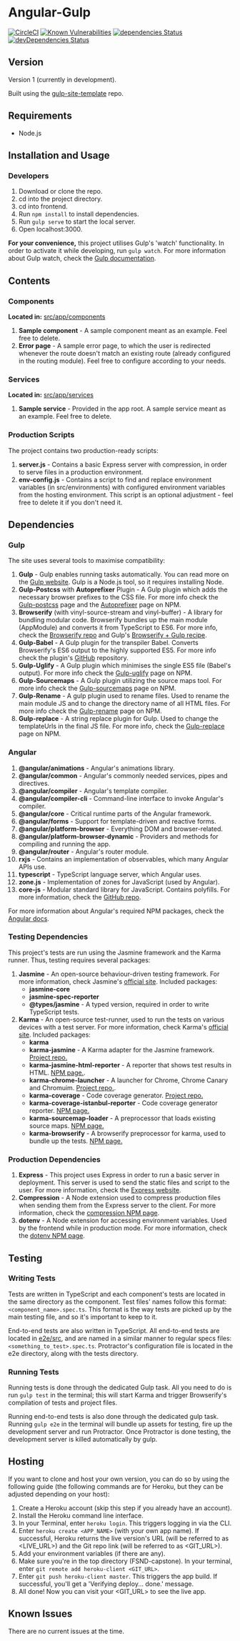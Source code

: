# Angular-Gulp

[![CircleCI](https://circleci.com/gh/shirblc/angular-gulp.svg?style=shield)](https://circleci.com/gh/shirblc/angular-gulp.svg)
[![Known Vulnerabilities](https://snyk.io/test/github/shirblc/angular-gulp/badge.svg)](https://snyk.io/test/github/shirblc/angular-gulp)
[![dependencies Status](https://david-dm.org/shirblc/angular-gulp/status.svg)](https://david-dm.org/shirblc/angular-gulp)
[![devDependencies Status](https://david-dm.org/shirblc/angular-gulp/dev-status.svg)](https://david-dm.org/shirblc/angular-gulp?type=dev)

## Version

Version 1 (currently in development).

Built using the [gulp-site-template](https://github.com/shirblc/gulp-site-template) repo.

## Requirements

- Node.js

## Installation and Usage

### Developers

1. Download or clone the repo.
2. cd into the project directory.
3. cd into frontend.
4. Run ```npm install``` to install dependencies.
5. Run ```gulp serve``` to start the local server.
6. Open localhost:3000.

**For your convenience,** this project utilises Gulp's 'watch' functionality. In order to activate it  while developing, run ```gulp watch```. For more information about Gulp watch, check the [Gulp documentation](https://gulpjs.com/docs/en/getting-started/watching-files/).

## Contents

### Components

**Located in:** [src/app/components](./src/app/components)

1. **Sample component** - A sample component meant as an example. Feel free to delete.
2. **Error page** - A sample error page, to which the user is redirected whenever the route doesn't match an existing route (already configured in the routing module). Feel free to configure according to your needs.

### Services

**Located in:** [src/app/services](./src/app/services)

1. **Sample service** - Provided in the app root. A sample service meant as an example. Feel free to delete.

### Production Scripts

The project contains two production-ready scripts:

1. **server.js** - Contains a basic Express server with compression, in order to serve files in a production environment.
2. **env-config.js** - Contains a script to find and replace environment variables (in src/environments) with configured environment variables from the hosting environment. This script is an optional adjustment - feel free to delete it if you don't need it.

## Dependencies

### Gulp

The site uses several tools to maximise compatibility:

1. **Gulp** - Gulp enables running tasks automatically. You can read more on the [Gulp website](https://gulpjs.com). Gulp is a Node.js tool, so it requires installing Node.
2. **Gulp-Postcss** with **Autoprefixer** Plugin - A Gulp plugin which adds the necessary browser prefixes to the CSS file. For more info check the [Gulp-postcss](https://www.npmjs.com/package/gulp-postcss) page and the [Autoprefixer](https://www.npmjs.com/package/autoprefixer) page on NPM.
3. **Browserify** (with vinyl-source-stream and vinyl-buffer) - A library for bundling modular code. Browserify bundles up the main module (AppModule) and converts it from TypeScript to ES6. For more info, check the [Browserify repo](https://github.com/browserify/browserify) and Gulp's [Browserify + Gulp recipe](https://github.com/gulpjs/gulp/blob/master/docs/recipes/browserify-uglify-sourcemap.md).
4. **Gulp-Babel** - A Gulp plugin for the transpiler Babel. Converts Browserify's ES6 output to the highly supported ES5. For more info check the plugin's [GitHub](https://github.com/babel/gulp-babel) repository.
5. **Gulp-Uglify** - A Gulp plugin which minimises the single ES5 file (Babel's output). For more info check the [Gulp-uglify](https://www.npmjs.com/package/gulp-uglify) page on NPM.
6. **Gulp-Sourcemaps** - A Gulp plugin utilizing the source maps tool. For more info check the [Gulp-sourcemaps](https://www.npmjs.com/package/gulp-sourcemaps) page on NPM.
7. **Gulp-Rename** - A gulp plugin used to rename files. Used to rename the main module JS and to change the directory name of all HTML files. For more info check the [Gulp-rename](https://www.npmjs.com/package/gulp-rename) page on NPM.
8. **Gulp-replace** - A string replace plugin for Gulp. Used to change the templateUrls in the final JS file. For more info, check the [Gulp-replace](https://www.npmjs.com/package/gulp-replace) page on NPM.

### Angular

1. **@angular/animations** - Angular's animations library.
2. **@angular/common** - Angular's commonly needed services, pipes and directives.
3. **@angular/compiler** - Angular's template compiler.
4. **@angular/compiler-cli** - Command-line interface to invoke Angular's compiler.
5. **@angular/core** - Critical runtime parts of the Angular framework.
6. **@angular/forms** - Support for template-driven and reactive forms.
7. **@angular/platform-browser** - Everything DOM and browser-related.
8. **@angular/platform-browser-dynamic** - Providers and methods for compiling and running the app.
9. **@angular/router** - Angular's router module.
10. **rxjs** - Contains an implementation of observables, which many Angular APIs use.
11. **typescript** - TypeScript language server, which Angular uses.
12. **zone.js** - Implementation of zones for JavaScript (used by Angular).
13. **core-js** - Modular standard library for JavaScript. Contains polyfills. For more information, check the [GitHub repo](https://github.com/zloirock/core-js).

For more information about Angular's required NPM packages, check the [Angular docs](https://angular.io/guide/npm-packages).

### Testing Dependencies

This project's tests are run using the Jasmine framework and the Karma runner. Thus, testing requires several packages:

1. **Jasmine** - An open-source behaviour-driven testing framework. For more information, check Jasmine's [official site](https://jasmine.github.io). Included packages:
    - **jasmine-core**
    - **jasmine-spec-reporter**
    - **@types/jasmine** - A typed version, required in order to write TypeScript tests.
2. **Karma** - An open-source test-runner, used to run the tests on various devices with a test server. For more information, check Karma's [official site](https://karma-runner.github.io/latest/index.html). Included packages:
    - **karma**
    - **karma-jasmine** - A Karma adapter for the Jasmine framework. [Project repo.](https://github.com/karma-runner/karma-jasmine)
    - **karma-jasmine-html-reporter** - A reporter that shows test results in HTML. [NPM page.](https://www.npmjs.com/package/karma-jasmine-html-reporter).
    - **karma-chrome-launcher** - A launcher for Chrome, Chrome Canary and Chromuim. [Project repo.](https://github.com/karma-runner/karma-chrome-launcher).
    - **karma-coverage** - Code coverage generator. [Project repo.](https://github.com/karma-runner/karma-coverage)
    - **karma-coverage-istanbul-reporter** - Code coverage generator reporter. [NPM page.](https://www.npmjs.com/package/karma-coverage-istanbul-reporter)
    - **karma-sourcemap-loader** - A preprocessor that loads existing source maps. [NPM page.](https://www.npmjs.com/package/karma-sourcemap-loader)
    - **karma-browserify** - A browserify preprocessor for karma, used to bundle up the tests. [NPM page.](https://www.npmjs.com/package/karma-browserify)

### Production Dependencies

1. **Express** - This project uses Express in order to run a basic server in deployment. This server is used to send the static files and script to the user. For more information, check the [Express website](https://expressjs.com).
2. **Compression** - A Node extension used to compress production files when sending them from the Express server to the client. For more information, check the [compression NPM page](https://www.npmjs.com/package/compression).
2. **dotenv** - A Node extension for accessing environment variables. Used by the frontend while in production mode. For more information, check the [dotenv NPM page](https://www.npmjs.com/package/dotenv).

## Testing

### Writing Tests

Tests are written in TypeScript and each component's tests are located in the same directory as the component. Test files' names follow this format: `<component_name>.spec.ts`. This format is the way tests are picked up by the main testing file, and so it's important to keep to it.

End-to-end tests are also written in TypeScript. All end-to-end tests are located in [e2e/src](./e2e/src), and are named in a similar manner to regular specs files: `<something_to_test>.spec.ts`. Protractor's configuration file is located in the e2e directory, along with the tests directory.

### Running Tests

Running tests is done through the dedicated Gulp task. All you need to do is run `gulp test` in the terminal; this will start Karma and trigger Browserify's compilation of tests and project files.

Running end-to-end tests is also done through the dedicated gulp task. Running `gulp e2e` in the terminal will bundle up assets for testing, fire up the development server and run Protractor. Once Protractor is done testing, the development server is killed automatically by gulp.

## Hosting

If you want to clone and host your own version, you can do so by using the following guide (the following commands are for Heroku, but they can be adjusted depending on your host):

1. Create a Heroku account (skip this step if you already have an account).
2. Install the Heroku command line interface.
3. In your Terminal, enter `heroku login`. This triggers logging in via the CLI.
4. Enter `heroku create <APP_NAME>` (with your own app name). If successful, Heroku returns the live version's URL (will be referred to as <LIVE_URL>) and the Git repo link (will be referred to as <GIT_URL>).
5. Add your environment variables (if there are any).
6. Make sure you're in the top directory (FSND-capstone). In your terminal, enter `git remote add heroku-client <GIT_URL>`.
7. Enter `git push heroku-client master`. This triggers the app build. If successful, you'll get a 'Verifying deploy... done.' message.
8. All done! Now you can visit your <GIT_URL> to see the live app.

## Known Issues

There are no current issues at the time.
